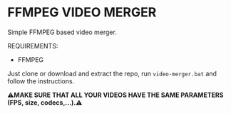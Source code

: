 # FFMPEG VIDEO MERGER
 Simple FFMPEG based video merger.


REQUIREMENTS:
  - FFMPEG

Just clone or download and extract the repo, run `video-merger.bat` and follow the instructions.

⚠**MAKE SURE THAT ALL YOUR VIDEOS HAVE THE SAME PARAMETERS (FPS, size, codecs,...).**⚠
